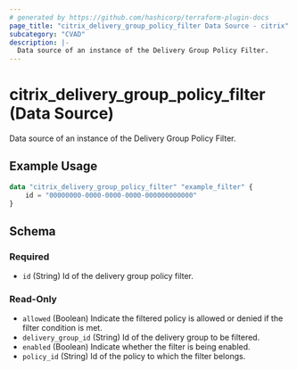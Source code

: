 ```yaml
---
# generated by https://github.com/hashicorp/terraform-plugin-docs
page_title: "citrix_delivery_group_policy_filter Data Source - citrix"
subcategory: "CVAD"
description: |-
  Data source of an instance of the Delivery Group Policy Filter.
---
```


# citrix_delivery_group_policy_filter (Data Source)

Data source of an instance of the Delivery Group Policy Filter.

## Example Usage

```terraform
data "citrix_delivery_group_policy_filter" "example_filter" {
    id = "00000000-0000-0000-0000-000000000000"
}
```

<!-- schema generated by tfplugindocs -->
## Schema

### Required

- `id` (String) Id of the delivery group policy filter.

### Read-Only

- `allowed` (Boolean) Indicate the filtered policy is allowed or denied if the filter condition is met.
- `delivery_group_id` (String) Id of the delivery group to be filtered.
- `enabled` (Boolean) Indicate whether the filter is being enabled.
- `policy_id` (String) Id of the policy to which the filter belongs.